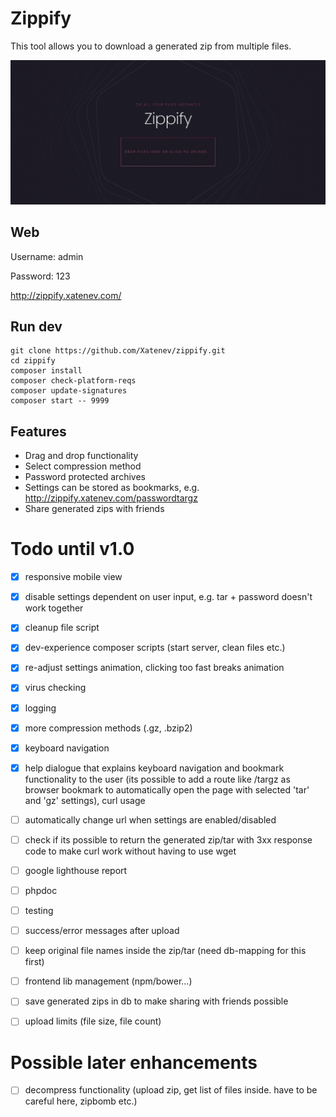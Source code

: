 # Zippify

This tool allows you to download a generated zip from multiple files.

![Zippify](https://github.com/xatenev/zippify/blob/master/github/Zippify.png?raw=true)

## Web

Username: admin 

Password: 123 

http://zippify.xatenev.com/

## Run dev

````
git clone https://github.com/Xatenev/zippify.git
cd zippify
composer install
composer check-platform-reqs
composer update-signatures
composer start -- 9999
```` 

## Features
- Drag and drop functionality
- Select compression method
- Password protected archives
- Settings can be stored as bookmarks, e.g. http://zippify.xatenev.com/passwordtargz
- Share generated zips with friends

# Todo until v1.0

- [x] responsive mobile view
- [x] disable settings dependent on user input, e.g. tar + password doesn't work together
- [x] cleanup file script
- [x] dev-experience composer scripts (start server, clean files etc.)
- [x] re-adjust settings animation, clicking too fast breaks animation
- [x] virus checking
- [x] logging
- [x] more compression methods (.gz, .bzip2)
- [x] keyboard navigation
- [x] help dialogue that explains keyboard navigation and bookmark functionality to the user (its possible to add a route like /targz as browser bookmark to automatically open the page with selected 'tar' and 'gz' settings), curl usage

- [ ] automatically change url when settings are enabled/disabled
- [ ] check if its possible to return the generated zip/tar with 3xx response code to make curl work without having to use wget
- [ ] google lighthouse report
- [ ] phpdoc
- [ ] testing
- [ ] success/error messages after upload
- [ ] keep original file names inside the zip/tar (need db-mapping for this first)
- [ ] frontend lib management (npm/bower...)
- [ ] save generated zips in db to make sharing with friends possible
- [ ] upload limits (file size, file count)

# Possible later enhancements

- [ ] decompress functionality (upload zip, get list of files inside. have to be careful here, zipbomb etc.)
